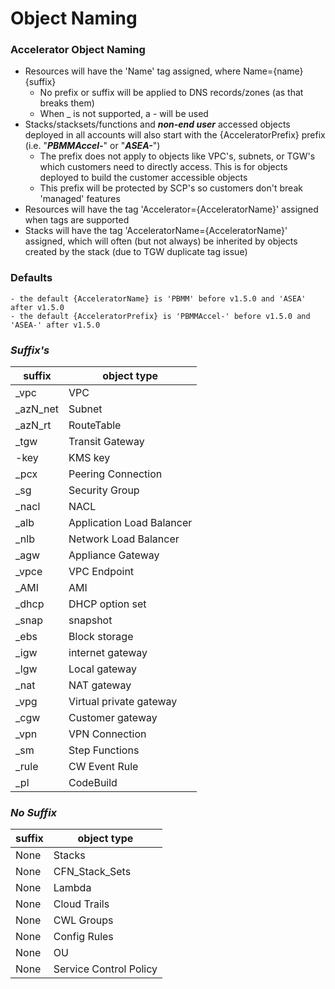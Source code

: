 # Object Naming

### Accelerator Object Naming

-   Resources will have the 'Name' tag assigned, where Name={name}{suffix}
    -   No prefix or suffix will be applied to DNS records/zones (as that breaks them)
    -   When \_ is not supported, a - will be used
-   Stacks/stacksets/functions and **_non-end user_** accessed objects deployed in all accounts will also start with the {AcceleratorPrefix} prefix (i.e. "**_PBMMAccel-_**" or "**_ASEA-_**")
    -   The prefix does not apply to objects like VPC's, subnets, or TGW's which customers need to directly access. This is for objects deployed to build the customer accessible objects
    -   This prefix will be protected by SCP's so customers don't break 'managed' features
-   Resources will have the tag 'Accelerator={AcceleratorName}' assigned when tags are supported
-   Stacks will have the tag 'AcceleratorName={AcceleratorName}' assigned, which will often (but not always) be inherited by objects created by the stack (due to TGW duplicate tag issue)

### Defaults

    - the default {AcceleratorName} is 'PBMM' before v1.5.0 and 'ASEA' after v1.5.0
    - the default {AcceleratorPrefix} is 'PBMMAccel-' before v1.5.0 and 'ASEA-' after v1.5.0

### **_Suffix's_**

| suffix    | object type               |
| --------- | ------------------------- |
| \_vpc     | VPC                       |
| \_azN_net | Subnet                    |
| \_azN_rt  | RouteTable                |
| \_tgw     | Transit Gateway           |
| \-key     | KMS key                   |
| \_pcx     | Peering Connection        |
| \_sg      | Security Group            |
| \_nacl    | NACL                      |
| \_alb     | Application Load Balancer |
| \_nlb     | Network Load Balancer     |
| \_agw     | Appliance Gateway         |
| \_vpce    | VPC Endpoint              |
| \_AMI     | AMI                       |
| \_dhcp    | DHCP option set           |
| \_snap    | snapshot                  |
| \_ebs     | Block storage             |
| \_igw     | internet gateway          |
| \_lgw     | Local gateway             |
| \_nat     | NAT gateway               |
| \_vpg     | Virtual private gateway   |
| \_cgw     | Customer gateway          |
| \_vpn     | VPN Connection            |
| \_sm      | Step Functions            |
| \_rule    | CW Event Rule             |
| \_pl      | CodeBuild                 |

### **_No Suffix_**

| suffix | object type            |
| ------ | ---------------------- |
| None   | Stacks                 |
| None   | CFN_Stack_Sets         |
| None   | Lambda                 |
| None   | Cloud Trails           |
| None   | CWL Groups             |
| None   | Config Rules           |
| None   | OU                     |
| None   | Service Control Policy |
